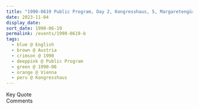 ```yaml
---
title: "1990-0619 Public Program, Day 2, Kongresshaus, 5, Margaretengürtel 138-140, Vienna, Austria"
date: 2023-11-04
display_date: 
sort_date: 1990-06-19
permalink: /events/1990-0619-b
tags:
  - blue @ English
  - brown @ Austria
  - crimson @ 1990
  - deeppink @ Public Program
  - green @ 1990-06
  - orange @ Vienna
  - peru @ Kongresshaus
---
```


<wave-list>
  <list-title color="green" width="75">Key Quote</list-title>
  <list-item color="BlanchedAlmond"  width="200"></list-item>
  <list-item color="Lavender"></list-item>
  <list-item color="BlanchedAlmond"></list-item>
</wave-list>

<br>

<wave-list>
  <list-title color="green" width="75">Comments</list-title>
  <list-item color="BlanchedAlmond"  width="200"></list-item>
  <list-item color="Lavender"></list-item>
  <list-item color="BlanchedAlmond"></list-item>
</wave-list>